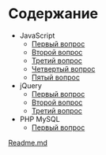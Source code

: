 # Содержание

* JavaScript
  * [Первый вопрос](javascript/question1.md)
  * [Второй вопрос](javascript/question2.md)
  * [Третий вопрос](javascript/question3.md)
  * [Четвертый вопрос](javascript/question4.md)
  * [Пятый вопрос](javascript/question5.md)
* jQuery
  * [Первый вопрос](jquery/question1.md)
  * [Второй вопрос](jquery/question2.md)
  * [Третий вопрос](jquery/question3.md)
* PHP MySQL
  * [Первый вопрос](php_mysql/question1.md)
  
[Readme.md](../README.md)